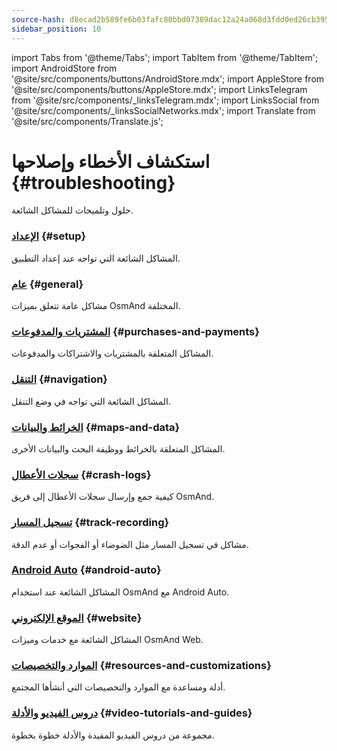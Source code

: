 ```yaml
---
source-hash: d8ecad2b589fe6b03fafc80bbd07389dac12a24a068d3fdd0ed26cb3959de697
sidebar_position: 10
---
```

import Tabs from '@theme/Tabs';
import TabItem from '@theme/TabItem';
import AndroidStore from '@site/src/components/buttons/AndroidStore.mdx';
import AppleStore from '@site/src/components/buttons/AppleStore.mdx';
import LinksTelegram from '@site/src/components/_linksTelegram.mdx';
import LinksSocial from '@site/src/components/_linksSocialNetworks.mdx';
import Translate from '@site/src/components/Translate.js';


# استكشاف الأخطاء وإصلاحها {#troubleshooting}

حلول وتلميحات للمشاكل الشائعة.

### [الإعداد](./setup.md) {#setup}

المشاكل الشائعة التي تواجه عند إعداد التطبيق.

### [عام](./general.md) {#general}

مشاكل عامة تتعلق بميزات OsmAnd المختلفة.

### [المشتريات والمدفوعات](./purchases_payments.md) {#purchases-and-payments}

المشاكل المتعلقة بالمشتريات والاشتراكات والمدفوعات.

### [التنقل](./navigation.md) {#navigation}

المشاكل الشائعة التي تواجه في وضع التنقل.

### [الخرائط والبيانات](./maps-data.md) {#maps-and-data}

المشاكل المتعلقة بالخرائط ووظيفة البحث والبيانات الأخرى.

### [سجلات الأعطال](./crash-logs.md) {#crash-logs}

كيفية جمع وإرسال سجلات الأعطال إلى فريق OsmAnd.

### [تسجيل المسار](./track-recording-issues.md) {#track-recording}

مشاكل في تسجيل المسار مثل الضوضاء أو الفجوات أو عدم الدقة.

### [Android Auto](./android_auto.md) {#android-auto}

المشاكل الشائعة عند استخدام OsmAnd مع Android Auto.

### [الموقع الإلكتروني](./web.md) {#website}

المشاكل الشائعة مع خدمات وميزات OsmAnd Web.

### [الموارد والتخصيصات](./resources.md) {#resources-and-customizations}

أدلة ومساعدة مع الموارد والتخصيصات التي أنشأها المجتمع.

### [دروس الفيديو والأدلة](./video-tutorials.md) {#video-tutorials-and-guides}

مجموعة من دروس الفيديو المفيدة والأدلة خطوة بخطوة.